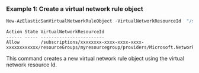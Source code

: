 ### Example 1: Create a virtual network rule object 
```powershell
New-AzElasticSanVirtualNetworkRuleObject -VirtualNetworkResourceId  "/subscriptions/xxxxxxxx-xxxx-xxxx-xxxx-xxxxxxxxxxxx/resourceGroups/myresourcegroup/providers/Microsoft.Network/virtualNetworks/myvnet/subnets/subnet1" -Action Allow
```

```output
Action State VirtualNetworkResourceId                                                                                                                       
------ ----- ------------------------                                                                                                                       
Allow        /subscriptions/xxxxxxxx-xxxx-xxxx-xxxx-xxxxxxxxxxxx/resourceGroups/myresourcegroup/providers/Microsoft.Network/virtualNetworks/myvnet/subnets/subnet1
```

This command creates a new virtual network rule object using the virtual network resource Id.
